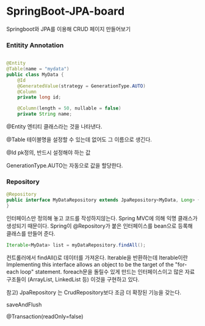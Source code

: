 # SpringBoot-JPA-board
Springboot와 JPA를 이용해 CRUD 페이지 만들어보기


### Entitity Annotation

```java

@Entity
@Table(name = "mydata")
public class MyData {
    @Id
    @GeneratedValue(strategy = GenerationType.AUTO)
    @Column
    private long id;

    @Column(length = 50, nullable = false)
    private String name;

```

@Entity
엔티티 클래스라는 것을 나타낸다.

@Table
테이블명을 설정할 수 있는데 없어도 그 이름으로 생긴다.

@Id
pk정의, 반드시 설정해야 하는 값

GenerationType.AUTO는 자동으로 값을 할당한다.

### Repository

```java
@Repository
public interface MyDataRepository extends JpaRepository<MyData, Long> {
}

```
인터페이스만 정의해 놓고 코드를 작성하지않는다. Spring MVC에 의해 익명 클래스가 생성되기 때문이다.
Spring이 @Repository가 붙은 인터페이스를 bean으로 등록해 클래스를 만들어 준다.

```java
Iterable<MyData> list = myDataRepository.findAll();
```
컨트롤러에서 findAll()로 데이터를 가져온다. Iterable을 반환하는데 
Iterable이란 Implementing this interface allows an object to be the target of the "for-each loop" statement.
foreach문을 돌릴수 있게 만드는 인터페이스이고 많은 자료구조들이 (ArrayList, LinkedList 등) 이것을 구현하고 있다.  



참고) JpaRepository 는 CrudRepository보다 조금 더 확장된 기능을 갖는다.
 

saveAndFlush

@Transaction(readOnly=false)

 
 
 
 
 